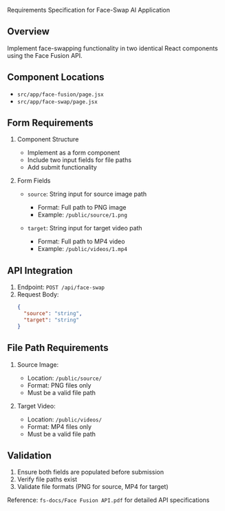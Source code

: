 Requirements Specification for Face-Swap AI Application

## Overview
Implement face-swapping functionality in two identical React components using the Face Fusion API.

## Component Locations
- `src/app/face-fusion/page.jsx`
- `src/app/face-swap/page.jsx`

## Form Requirements
1. Component Structure
   - Implement as a form component
   - Include two input fields for file paths
   - Add submit functionality

2. Form Fields
   - `source`: String input for source image path
     - Format: Full path to PNG image
     - Example: `/public/source/1.png`
   
   - `target`: String input for target video path
     - Format: Full path to MP4 video
     - Example: `/public/videos/1.mp4`

## API Integration
1. Endpoint: `POST /api/face-swap`
2. Request Body:
   ```json
   {
     "source": "string",
     "target": "string"
   }
   ```

## File Path Requirements
1. Source Image:
   - Location: `/public/source/`
   - Format: PNG files only
   - Must be a valid file path

2. Target Video:
   - Location: `/public/videos/`
   - Format: MP4 files only
   - Must be a valid file path

## Validation
1. Ensure both fields are populated before submission
2. Verify file paths exist
3. Validate file formats (PNG for source, MP4 for target)

Reference: `fs-docs/Face Fusion API.pdf` for detailed API specifications
